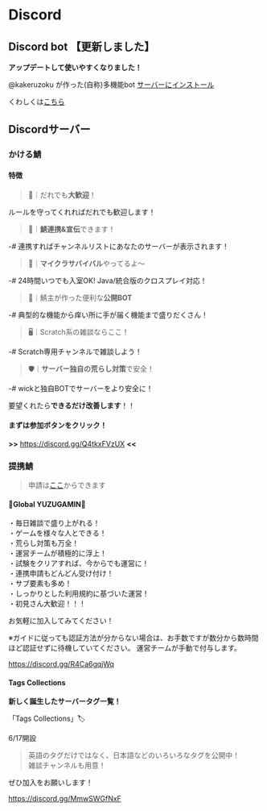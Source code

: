 # Discord

## Discord bot 【更新しました】
**アップデートして使いやすくなりました！**

@kakeruzoku が作った(自称)多機能bot
[サーバーにインストール](https://0f.f5.si/b)

くわしくは[こちら](https://www.kakeru.f5.si/discord/bot)

## Discordサーバー
### かける鯖

#### 特徴
> 🌱｜だれでも**大歓迎**！

ルールを守ってくれればだれでも歓迎します！

> 🤝｜**鯖連携&宣伝**できます！

-# 連携すればチャンネルリストにあなたのサーバーが表示されます！

> 🌳｜**マイクラサバイバル**やってるよ～

-# 24時間いつでも入室OK! Java/統合版のクロスプレイ対応！

> 🤖｜鯖主が作った便利な**公開BOT**

-# 典型的な機能から痒い所に手が届く機能まで盛りだくさん！

> 🖥｜Scratch系の雑談ならここ！

-# Scratch専用チャンネルで雑談しよう！

> 🛡｜**サーバー独自の荒らし対策**で安全！

-# wickと独自BOTでサーバーをより安全に！

要望くれたら**できるだけ改善します**！！
#### まずは参加ボタンをクリック！

**>>** https://discord.gg/Q4tkxFVzUX **<<**


### 提携鯖
> 申請は[ここ](https://discord.gg/Q4tkxFVzUX)からできます

#### 🌟Global YUZUGAMIN🌟
・毎日雑談で盛り上がれる！\
・ゲームを様々な人とできる！\
・荒らし対策も万全！\
・運営チームが積極的に浮上！\
・試験をクリアすれば、今からでも運営に！\
・連携申請もどんどん受け付け！\
・サブ要素も多め！\
・しっかりとした利用規約に基づいた運営！\
・初見さん大歓迎！！！

お気軽に加入してみてください！

※ガイドに従っても認証方法が分からない場合は、お手数ですが数分から数時間ほど認証せずに待機していてください。
運営チームが手動で付与します。

https://discord.gg/R4Ca6gqjWq

#### Tags Collections
**新しく誕生したサーバータグ一覧！**

「Tags Collections」🏷️

6/17開設

> 英語のタグだけではなく、日本語などのいろいろなタグを公開中！\
> 雑談チャンネルも用意！

ぜひ加入をお願いします！

https://discord.gg/MmwSWGfNxF